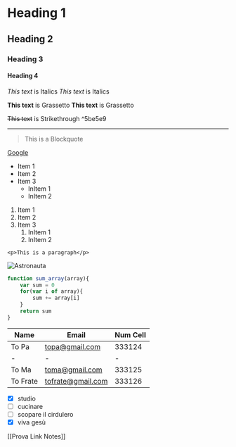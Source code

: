 <!-- Headings -->
# Heading 1
## Heading 2
### Heading 3
#### Heading 4

<!-- Italics -->
*This text* is Italics
_This text_ is Italics

<!-- Grassetto -->
**This text** is Grassetto
__This text__ is Grassetto

<!-- Strikethrough -->
~~This text~~ is Strikethrough ^5be5e9

<!-- Horizontal Rule -->
___

<!-- Blockquote -->
> This is a Blockquote

<!-- Links -->
[Google](https://www.google.it)

<!-- UL -->
* Item 1
* Item 2
* Item 3
	* InItem 1
	* InItem 2

<!-- OL -->
1) Item 1
2) Item 2
3) Item 3
	1) InItem 1
	2) InItem 2

<!-- InLine Code Blocks -->
`<p>This is a paragraph</p>`

<!-- Images -->
![Astronauta]("C:\Users\Marco\Pictures\arte\07_udine_crali_1939_490.900x600.jpg")

<!-- Code Blocks -->
```js
function sum_array(array){
	var sum = 0
	for(var i of array){
		sum += array[i]
	}
	return sum
}
```

<!-- Tables -->
| Name | Email | Num Cell |
| - | - | - |
|To Pa|topa@gmail.com|333124|
| - | - | - |
| To Ma | toma@gmail.com| 333125 |
| To Frate | tofrate@gmail.com| 333126 |


<!-- Task List -->
* [x] studio
* [ ] cucinare
* [ ] scopare il cirdulero
* [x] viva gesù

<!-- Linked Notes -->
[[Prova Link Notes]]

